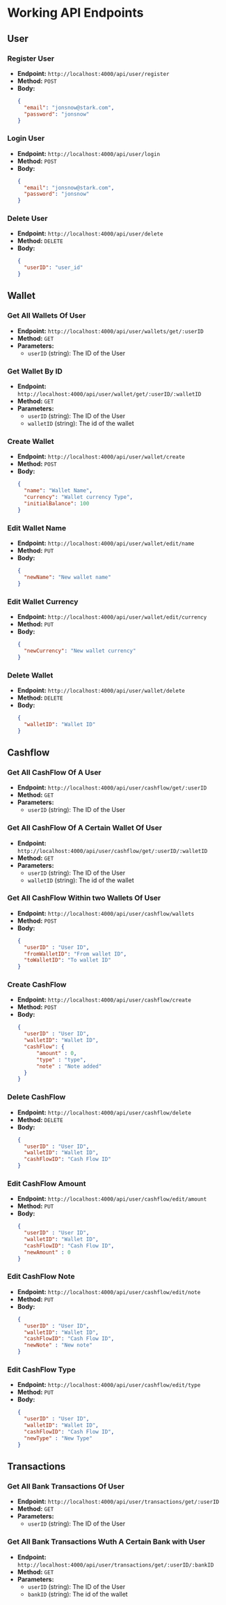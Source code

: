 # Working API Endpoints

## User

### Register User
- **Endpoint:** `http://localhost:4000/api/user/register`
- **Method:** `POST`
- **Body:**
  ```json
  {
    "email": "jonsnow@stark.com",
    "password": "jonsnow"
  }

### Login User
- **Endpoint:** `http://localhost:4000/api/user/login`
- **Method:** `POST`
- **Body:**
  ```json
  {
    "email": "jonsnow@stark.com",
    "password": "jonsnow"
  }

### Delete User
- **Endpoint:** `http://localhost:4000/api/user/delete`
- **Method:** `DELETE`
- **Body:**
  ```json
  {
    "userID": "user_id"
  }


## Wallet

### Get All Wallets Of User
- **Endpoint:** `http://localhost:4000/api/user/wallets/get/:userID`
- **Method:** `GET`
- **Parameters:**
  - `userID` (string): The ID of the User

### Get Wallet By ID
- **Endpoint:** `http://localhost:4000/api/user/wallet/get/:userID/:walletID`
- **Method:** `GET`
- **Parameters:**
  - `userID` (string): The ID of the User
  - `walletID` (string): The id of the wallet

### Create Wallet
- **Endpoint:** `http://localhost:4000/api/user/wallet/create`
- **Method:** `POST`
- **Body:**
  ```json
  {
    "name": "Wallet Name",
    "currency": "Wallet currency Type",
    "initialBalance": 100
  }

### Edit Wallet Name
- **Endpoint:** `http://localhost:4000/api/user/wallet/edit/name`
- **Method:** `PUT`
- **Body:**
  ```json
  {
    "newName": "New wallet name"
  }

### Edit Wallet Currency
- **Endpoint:** `http://localhost:4000/api/user/wallet/edit/currency`
- **Method:** `PUT`
- **Body:**
  ```json
  {
    "newCurrency": "New wallet currency"
  }

### Delete Wallet
- **Endpoint:** `http://localhost:4000/api/user/wallet/delete`
- **Method:** `DELETE`
- **Body:**
  ```json
  {
    "walletID": "Wallet ID"
  }

## Cashflow

### Get All CashFlow Of A User
- **Endpoint:** `http://localhost:4000/api/user/cashflow/get/:userID`
- **Method:** `GET`
- **Parameters:**
  - `userID` (string): The ID of the User

### Get All CashFlow Of A Certain Wallet Of User
- **Endpoint:** `http://localhost:4000/api/user/cashflow/get/:userID/:walletID`
- **Method:** `GET`
- **Parameters:**
  - `userID` (string): The ID of the User
  - `walletID` (string): The id of the wallet

### Get All CashFlow Within two Wallets Of User
- **Endpoint:** `http://localhost:4000/api/user/cashflow/wallets`
- **Method:** `POST`
- **Body:**
  ```json
  {
    "userID" : "User ID",
    "fromWalletID": "From wallet ID",
    "toWalletID": "To wallet ID"
  }

### Create CashFlow
- **Endpoint:** `http://localhost:4000/api/user/cashflow/create`
- **Method:** `POST`
- **Body:**
  ```json
  {
    "userID" : "User ID",
    "walletID": "Wallet ID",
    "cashFlow": {
        "amount" : 0,
        "type" : "type",
        "note" : "Note added"
    }
  }

### Delete CashFlow
- **Endpoint:** `http://localhost:4000/api/user/cashflow/delete`
- **Method:** `DELETE`
- **Body:**
  ```json
  {
    "userID" : "User ID",
    "walletID": "Wallet ID",
    "cashFlowID": "Cash Flow ID"
  }

### Edit CashFlow Amount
- **Endpoint:** `http://localhost:4000/api/user/cashflow/edit/amount`
- **Method:** `PUT`
- **Body:**
  ```json
  {
    "userID" : "User ID",
    "walletID": "Wallet ID",
    "cashFlowID": "Cash Flow ID", 
    "newAmount" : 0
  }

### Edit CashFlow Note
- **Endpoint:** `http://localhost:4000/api/user/cashflow/edit/note`
- **Method:** `PUT`
- **Body:**
  ```json
  {
    "userID" : "User ID",
    "walletID": "Wallet ID",
    "cashFlowID": "Cash Flow ID", 
    "newNote" : "New note"
  }

### Edit CashFlow Type
- **Endpoint:** `http://localhost:4000/api/user/cashflow/edit/type`
- **Method:** `PUT`
- **Body:**
  ```json
  {
    "userID" : "User ID",
    "walletID": "Wallet ID",
    "cashFlowID": "Cash Flow ID", 
    "newType" : "New Type"
  }

## Transactions

### Get All Bank Transactions Of User
- **Endpoint:** `http://localhost:4000/api/user/transactions/get/:userID`
- **Method:** `GET`
- **Parameters:**
  - `userID` (string): The ID of the User

### Get All Bank Transactions Wuth A Certain Bank with User
- **Endpoint:** `http://localhost:4000/api/user/transactions/get/:userID/:bankID`
- **Method:** `GET`
- **Parameters:**
  - `userID` (string): The ID of the User
  - `bankID` (string): The id of the wallet
